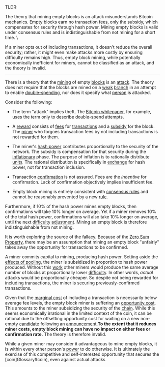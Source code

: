 TLDR:

The theory that mining empty blocks is an attack misunderstands Bitcoin mechanics. Empty blocks earn no transaction fees, only the subsidy, which compensates for security through hash power. Mining empty blocks is valid under consensus rules and is indistinguishable from not mining for a short time. \

If a miner opts out of including transactions, it doesn't reduce the overall security; rather, it might even make attacks more costly by ensuring difficulty remains high. Thus, empty block mining, while potentially economically inefficient for miners, cannot be classified as an attack, and the theory is invalid.

--------

There is a theory that the [mining](Glossary#mine) of empty [blocks](Glossary#block) is an [attack](Glossary#attack). The theory does not require that the blocks are mined on a [weak](Glossary#weak) [branch](Glossary#branch) in an attempt to enable [double-spending](Glossary#double-spend), nor does it specify what [person](Glossary#person) is attacked.

Consider the following:

* The term "attack" implies theft. The [Bitcoin whitepaper](https://bitcoin.org/bitcoin.pdf), for example, uses the term only to describe double-spend attempts.

* A [reward](Glossary#reward) consists of [fees](Glossary#fee) for [transactions](Glossary#transaction) and a [subsidy](Glossary#subsidy) for the block. The [miner](Glossary#miner) who forgoes transaction fees by not including transactions is not rewarded for them.

* The miner's [hash power](Glossary#hash-power) contributes proportionally to the security of the network. The subsidy is compensation for that security during the [inflationary](Glossary#inflation) phase. The purpose of inflation is to rationally distribute [units](Glossary#unit). The rational distribution is specifically in [exchange](Glossary#exchange) for hash power, not for transaction inclusion.

* Transaction [confirmation](Glossary#confirmation) is not assured. Fees are the *incentive* for confirmation. Lack of confirmation objectively implies insufficient fee.

* Empty block mining is entirely consistent with [consensus rules](Glossary#consensus-rules) and cannot be reasonably prevented by a new [rule](Glossary#rule).

Furthermore, if 10% of the hash power mines empty blocks, then confirmations will take 10% longer on average. Yet if a miner removes 10% of the total hash power, confirmations will also take 10% longer on average, until the next [difficulty](Glossary#difficulty) [adjustment](Glossary#adjustment). Mining an empty block is therefore indistinguishable from not mining.

It is worth exploring the source of the fallacy. Because of the [Zero Sum Property](Zero-Sum-Property), there may be an assumption that mining an empty block "unfairly" takes away the opportunity for transactions to be confirmed.

A miner commits capital to mining, producing hash power. Setting aside the [effects of pooling](Pooling-Pressure-Risk), the miner is subsidized in proportion to hash power produced. Without this [work](Glossary#work) other miners would produce the same average number of blocks at proportionally lower [difficulty](Glossary#difficulty). In other words, *actual* attacks would be proportionally cheaper. So despite not being rewarded for including transactions, the miner is securing previously-confirmed transactions.

Given that the [marginal cost](https://en.wikipedia.org/wiki/Marginal_cost) of including a transaction is necessarily below average fee levels, the empty block miner is suffering an [opportunity cost](https://en.wikipedia.org/wiki/Opportunity_cost). This amounts to the miner subsidizing the security of the [chain](Glossary#chain). While this seems economically irrational in the limited context of the coin, it can be rational due to the offsetting opportunity cost for waiting on a new non-empty [candidate](Glossary#candidate) following an [announcement](Glossary#announcement).**To the extent that it reduces miner costs, empty block mining can have no impact on either fees or confirmation rate.** The theory is therefore invalid.

While a given miner may consider it advantageous to mine empty blocks, it is within every other person's [power](Glossary#power) to do otherwise. It is ultimately the exercise of this competitive and self-interested opportunity that secures the [coin]Glossary#coin), even against actual attacks.
